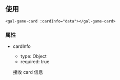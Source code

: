 ## 使用

```
<gal-game-card :cardInfo="data"></gal-game-card>
```

### 属性

-   cardInfo

    -   type: Object
    -   required: true

    接收 card 信息

